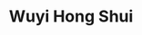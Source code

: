 ---
title: Wuyi Hong Shui
color: orange
info: Ein stärker oxidierter und gerösteter Oolong, dessen Strauchsorte aus dem Wuyi-Gebirge in China stammt und auch stilistisch an die dortigen Felsentees erinnert.

shop: Taiwan Tea Crafts
shop-url: https://www.taiwanteacrafts.com/product/wuyi-hong-shui-high-mountain-oolong-tea
order-id: 2022-ttc-1
order-date: Januar&nbsp;2022
key: 6

show-details: true
type: Oolong
country: Taiwan
location: Beishan
harvest: Juni 2021
harvest-style: maschinell
elevation: 1100m
cultivar: Wuyi
oxidation: medium
roasting: mittelstark

gongfu: true
gongfu-temperature: 100°C
gongfu-weight: 5-6&hairsp;g pro 100&hairsp;ml
gongfu-volume: der Gefäßboden bedeckt ist
gongfu-rinse: blitz
gongfu-first: 5 Sekunden
gongfu-second: 5 Sekunden
gongfu-third: 10 Sekunden
gongfu-further: +10 Sekunden pro Aufguss

show-notes: true
aroma-dry: holzig, nussig,<br> leicht blumiger Unterton
aroma-wet: Blumigkeit lebt auf,<br>erinnert an Moos
liquer-color: gelb-orange,<br>anfangs hell, später dunkler werdend
taste-early: leicht süß, cremig, nussig
taste-later: weiterhin cremig und nussig,<br> herber werdend,<br>erinnert an Kräuter
feeling: wärmend
spent-leaf: olivgrün, braun,<br>rote Ränder,<br>einzelne Blätter ohne Stängel,<br>teilweise eingerissen
---
